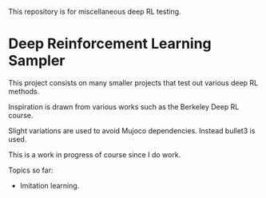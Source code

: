 This repository is for miscellaneous deep RL testing.

# Deep Reinforcement Learning Sampler

This project consists on many smaller projects that test out various deep RL methods.

Inspiration is drawn from various works such as the Berkeley Deep RL course.

Slight variations are used to avoid Mujoco dependencies. Instead bullet3 is used.

This is a work in progress of course since I do work.

Topics so far:
* Imitation learning.
